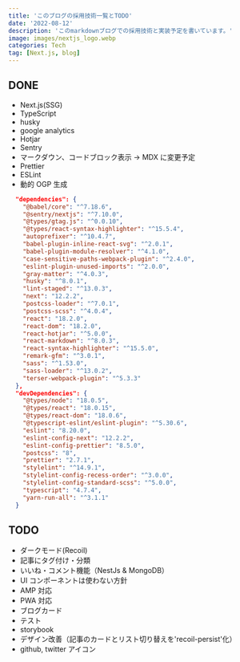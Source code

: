 ```yaml
---
title: 'このブログの採用技術一覧とTODO'
date: '2022-08-12'
description: 'このmarkdownブログでの採用技術と実装予定を書いています。'
image: images/nextjs_logo.webp
categories: Tech
tag: [Next.js, blog]
---
```


## DONE

- Next.js(SSG)
- TypeScript
- husky
- google analytics
- Hotjar
- Sentry
- マークダウン、コードブロック表示 → MDX に変更予定
- Prettier
- ESLint
- 動的 OGP 生成

```json:package.json
  "dependencies": {
    "@babel/core": "^7.18.6",
    "@sentry/nextjs": "^7.10.0",
    "@types/gtag.js": "^0.0.10",
    "@types/react-syntax-highlighter": "^15.5.4",
    "autoprefixer": "^10.4.7",
    "babel-plugin-inline-react-svg": "^2.0.1",
    "babel-plugin-module-resolver": "^4.1.0",
    "case-sensitive-paths-webpack-plugin": "^2.4.0",
    "eslint-plugin-unused-imports": "^2.0.0",
    "gray-matter": "^4.0.3",
    "husky": "^8.0.1",
    "lint-staged": "^13.0.3",
    "next": "12.2.2",
    "postcss-loader": "^7.0.1",
    "postcss-scss": "^4.0.4",
    "react": "18.2.0",
    "react-dom": "18.2.0",
    "react-hotjar": "^5.0.0",
    "react-markdown": "^8.0.3",
    "react-syntax-highlighter": "^15.5.0",
    "remark-gfm": "^3.0.1",
    "sass": "^1.53.0",
    "sass-loader": "^13.0.2",
    "terser-webpack-plugin": "^5.3.3"
  },
  "devDependencies": {
    "@types/node": "18.0.5",
    "@types/react": "18.0.15",
    "@types/react-dom": "18.0.6",
    "@typescript-eslint/eslint-plugin": "^5.30.6",
    "eslint": "8.20.0",
    "eslint-config-next": "12.2.2",
    "eslint-config-prettier": "8.5.0",
    "postcss": "8",
    "prettier": "2.7.1",
    "stylelint": "^14.9.1",
    "stylelint-config-recess-order": "^3.0.0",
    "stylelint-config-standard-scss": "^5.0.0",
    "typescript": "4.7.4",
    "yarn-run-all": "^3.1.1"
  }
```

## TODO

- ダークモード(Recoil)
- 記事にタグ付け・分類
- いいね・コメント機能（NestJs & MongoDB）
- UI コンポーネントは使わない方針
- AMP 対応
- PWA 対応
- ブログカード
- テスト
- storybook
- デザイン改善（記事のカードとリスト切り替えを'recoil-persist'化）
- github, twitter アイコン

